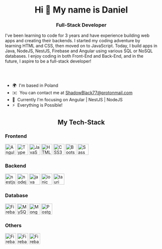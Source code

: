 <div>
  <div>
    <h1 align="center">Hi 👋 My name is Daniel</h1>
  </div>
  <div>
    <h3 align="center">Full-Stack Developer</h3>
  </div>
  <div>
     <p>
        I've been learning to code for 3 years and have experience building web apps and creating their backends. I started my coding adventure by learning HTML and CSS, then moved on to JavaScript. Today, I build apps in Java, NodeJS, NestJS, Firebase and Angular using various SQL or NoSQL databases. I enjoy coding in both Front-End and Back-End, and in the future, I aspire to be a full-stack developer!
     </p><br/> <br/>
  </div>
  <div>
    <ul>
      <li>
        🌍  I'm based in Poland
      </li>
      <li>
        ✉️  You can contact me at <a href="mailto:ShadowBlack77@protonmail.com">ShadowBlack77@protonmail.com</a>
      </li>
      <li>
        💭  Currently I'm focusing on Angular | NestJS | NodeJS
      </li>
      <li>
        ⚡  Everything is Possible! 
      </li>
    </ul>
  </div>
  <div>
    <div>
      <h2 align="center">My Tech-Stack</h2>
    </div>
    <div>
      <div>
        <div>
          <h3>Frontend</h3>
        </div>
        <div>
            <a href="https://angular.io/" target="_blank" rel="noreferrer"><img src="https://raw.githubusercontent.com/danielcranney/readme-generator/main/public/icons/skills/angularjs-colored.svg" width="36" height="36" alt="Angular" /></a>
            <a href="https://www.typescriptlang.org/" target="_blank" rel="noreferrer"><img src="https://raw.githubusercontent.com/danielcranney/readme-generator/main/public/icons/skills/typescript-colored.svg" width="36" height="36" alt="TypeScript" /></a>
            <a href="https://developer.mozilla.org/en-US/docs/Web/JavaScript" target="_blank" rel="noreferrer"><img src="https://raw.githubusercontent.com/danielcranney/readme-generator/main/public/icons/skills/javascript-colored.svg" width="36" height="36" alt="JavaScript" /></a>
            <a href="https://developer.mozilla.org/en-US/docs/Glossary/HTML5" target="_blank" rel="noreferrer"><img src="https://raw.githubusercontent.com/danielcranney/readme-generator/main/public/icons/skills/html5-colored.svg" width="36" height="36" alt="HTML5" /></a>
            <a href="https://www.w3.org/TR/CSS/#css" target="_blank" rel="noreferrer"><img src="https://raw.githubusercontent.com/danielcranney/readme-generator/main/public/icons/skills/css3-colored.svg" width="36" height="36" alt="CSS3" /></a>
            <a href="https://getbootstrap.com/" target="_blank" rel="noreferrer"><img src="https://raw.githubusercontent.com/danielcranney/readme-generator/main/public/icons/skills/bootstrap-colored.svg" width="36" height="36" alt="Bootstrap" /></a>
            <a href="https://sass-lang.com/" target="_blank" rel="noreferrer"><img src="https://raw.githubusercontent.com/danielcranney/readme-generator/main/public/icons/skills/sass-colored.svg" width="36" height="36" alt="Sass" /></a>
        </div>
      </div>
      <div>
        <div>
          <h3>Backend</h3>
        </div>
        <div>
          <a href="https://docs.nestjs.com/" target="_blank" rel="noreferrer"><img src="https://www.svgrepo.com/show/373872/nestjs.svg" width="36" height="36" alt="nestjs" /></a>
          <a href="https://docs.nodejs.com/" target="_blank" rel="noreferrer"><img src="https://www.svgrepo.com/show/354119/nodejs-icon.svg" width="36" height="36" alt="nodejs" /></a>
                    <a href="https://www.java.com/" target="_blank" rel="noreferrer"><img src="https://raw.githubusercontent.com/danielcranney/readme-generator/main/public/icons/skills/java-colored.svg" width="36" height="36" alt="java" /></a>
          <a href="https://ionic.io/" target="_blank" rel="noreferrer"><img src="https://www.svgrepo.com/show/353912/ionic-icon.svg"  width="36" height="36" alt="ionic" /></a>
          <a href="https://tauri.app/" target="_blank" rel="noreferrer"><img src="https://icon.icepanel.io/Technology/svg/Tauri.svg"  width="36" height="36" alt="tauri" /></a>
        </div>
      </div>
      <div>
        <div>
          <h3>Database</h3>
        </div>
        <div>
          <a href="https://firebase.google.com/" target="_blank" rel="noreferrer"><img src="https://raw.githubusercontent.com/danielcranney/readme-generator/main/public/icons/skills/firebase-colored.svg" width="36" height="36" alt="Firebase" /></a>
          <a href="https://www.mysql.com/" target="_blank" rel="noreferrer"><img src="https://raw.githubusercontent.com/danielcranney/readme-generator/main/public/icons/skills/mysql-colored.svg" width="36" height="36" alt="MySQL" /></a>
          <a href="https://www.mongodb.com/" target="_blank" rel="noreferrer"><img src="https://raw.githubusercontent.com/danielcranney/readme-generator/main/public/icons/skills/mongodb-colored.svg" width="36" height="36" alt="MongoDB" /></a>
          <a href="https://www.postgresql.org.pl/" target="_blank" rel="noreferrer"><img src="https://raw.githubusercontent.com/danielcranney/readme-generator/main/public/icons/skills/postgresql-colored.svg" width="36" height="36" alt="Postgresql" /></a>
        </div>
      </div>
      <div>
          <div>
              <h3>Others</h3>
          </div>
          <div>
              <a href="https://git-scm.com/" target="_blank" rel="noreferrer"><img src="https://raw.githubusercontent.com/danielcranney/readme-generator/main/public/icons/skills/git-colored.svg" width="36" height="36" alt="Firebase" /></a>
              <a href="https://aws.amazon.com/" target="_blank" rel="noreferrer"><img src="https://raw.githubusercontent.com/danielcranney/readme-generator/main/public/icons/skills/aws-colored.svg" width="36" height="36" alt="Firebase" /></a>
              <a href="https://render.com/" target="_blank" rel="noreferrer"><img src="https://raw.githubusercontent.com/danielcranney/readme-generator/main/public/icons/skills/render-colored.svg" width="36" height="36" alt="Firebase" /></a>
          </div>
      </div>
    </div>
  </div>
</div>   

